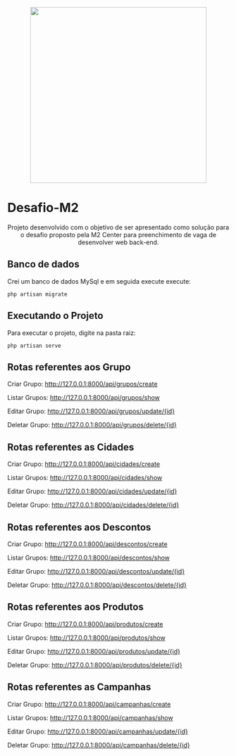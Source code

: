 
<p align="center"><a href="https://laravel.com" target="_blank"><img src="https://raw.githubusercontent.com/laravel/art/master/logo-lockup/5%20SVG/2%20CMYK/1%20Full%20Color/laravel-logolockup-cmyk-red.svg" width="400"></a></p>

# Desafio-M2

<p align="center">Projeto desenvolvido com o objetivo de ser apresentado como solução para o desafio proposto pela M2 Center para preenchimento de vaga de desenvolver web back-end.
</p>

## Banco de dados
Crei um banco de dados MySql e em seguida execute execute:


```php artisan migrate```

## Executando o Projeto

Para executar o projeto, digite na pasta raiz:


```php artisan serve```

## Rotas referentes aos Grupo

Criar Grupo: 
http://127.0.0.1:8000/api/grupos/create


Listar Grupos: 
http://127.0.0.1:8000/api/grupos/show


Editar Grupo: 
http://127.0.0.1:8000/api/grupos/update/{id}


Deletar Grupo: 
http://127.0.0.1:8000/api/grupos/delete/{id}


## Rotas referentes as Cidades

Criar Grupo: 
http://127.0.0.1:8000/api/cidades/create


Listar Grupos: 
http://127.0.0.1:8000/api/cidades/show


Editar Grupo: 
http://127.0.0.1:8000/api/cidades/update/{id}


Deletar Grupo: 
http://127.0.0.1:8000/api/cidades/delete/{id}


## Rotas referentes aos Descontos

Criar Grupo: 
http://127.0.0.1:8000/api/descontos/create


Listar Grupos: 
http://127.0.0.1:8000/api/descontos/show

Editar Grupo: 
http://127.0.0.1:8000/api/descontos/update/{id}


Deletar Grupo: 
http://127.0.0.1:8000/api/descontos/delete/{id}


## Rotas referentes aos Produtos

Criar Grupo: 
http://127.0.0.1:8000/api/produtos/create

Listar Grupos: 
http://127.0.0.1:8000/api/produtos/show


Editar Grupo: 
http://127.0.0.1:8000/api/produtos/update/{id}


Deletar Grupo: 
http://127.0.0.1:8000/api/produtos/delete/{id}

## Rotas referentes as Campanhas

Criar Grupo: 
http://127.0.0.1:8000/api/campanhas/create


Listar Grupos: 
http://127.0.0.1:8000/api/campanhas/show


Editar Grupo: 
http://127.0.0.1:8000/api/campanhas/update/{id}


Deletar Grupo: 
http://127.0.0.1:8000/api/campanhas/delete/{id}

